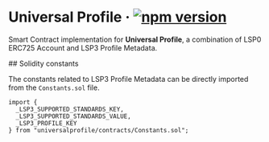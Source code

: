 # Universal Profile &middot; [![npm version](https://img.shields.io/npm/v/@lukso/universalprofile-contracts.svg?style=flat)](https://www.npmjs.com/package/@lukso/universalprofile-contracts)

Smart Contract implementation for **Universal Profile**, a combination of LSP0 ERC725 Account and LSP3 Profile Metadata.

## Solidity constants

The constants related to LSP3 Profile Metadata can be directly imported from the `Constants.sol` file.

<!-- prettier-ignore -->
```solidity
import {
  _LSP3_SUPPORTED_STANDARDS_KEY,
  _LSP3_SUPPORTED_STANDARDS_VALUE,
  _LSP3_PROFILE_KEY
} from "universalprofile/contracts/Constants.sol";
```
